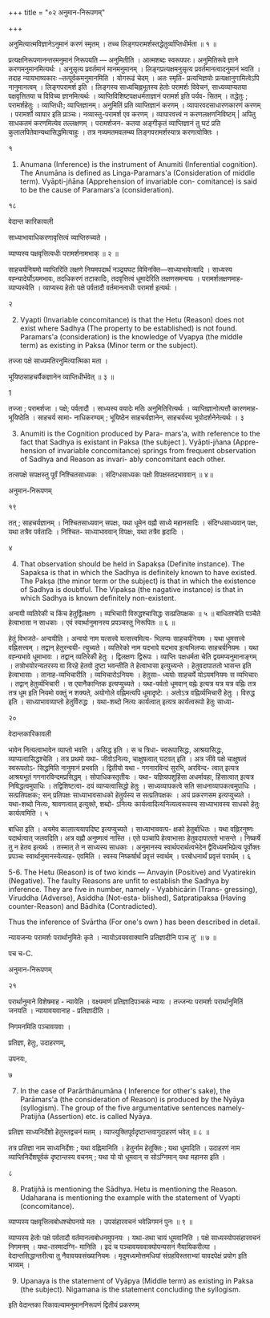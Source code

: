 +++
title = "०२ अनुमान-निरूपणम्"

+++

अनुमित्यात्मविज्ञानेऽनुमानं करणं स्मृतम् । तच्च लिङ्गपरामर्शस्तद्धेतुर्व्याप्तिधीर्मता ॥ १ ॥ 

प्रत्यक्षनिरूपणानन्तरमनुमानं निरूपयति — अनुमितीति । आत्मशब्दः स्वरूपपरः। अनुमितिरूपे ज्ञाने करणमनुमानमित्यर्थः । अनुसृत्य प्रवर्तमानं मानमनुमानम् । लिङ्गप्रत्यक्षमनुसृत्य प्रवर्तमानत्वादनुमानं भवति । तदाह न्यायभाष्यकारः –तत्पूर्वकमनुमानमिति । योगरूढं चेदम् । अतः स्मृति- प्रत्यभिज्ञयोः प्रत्यक्षानुगामित्वेऽपि नानुमानत्वम् । लिङ्गपरामर्श इति । लिङ्गस्य साध्यचिह्नभूतस्य हेतोः परामर्शः विवेचनं, साध्यव्याप्यतया पक्षवृत्तितया च विविच्य ज्ञानमित्यर्थः । व्याप्तिविशिष्टपक्षधर्मताज्ञानं परामर्श इति पर्यव- सितम् । तद्धेतुः ; परामर्शहेतुः । व्याप्तिधीः; व्याप्तिज्ञानम्। अनुमितिं प्रति व्याप्तिज्ञानं करणम् । व्यापारवदसाधारणकारणं करणम् । परामर्शो व्यापार इति प्राञ्चः। नव्यास्तु-परामर्श एव करणम् । व्यापारवत्त्वं न करणलक्षणनिविष्टम् | अपितु साधकतमं करणमित्येव तल्लक्षणम् । परामर्शजन- कतया अङ्गीकृतं व्याप्तिज्ञानं तु घटं प्रति कुलालपितेवान्यथासिद्धमित्याहुः । तत्र नव्यमतमवलम्ब्य लिङ्गपरामर्शस्यात्र करणत्वोक्तिः । 

१ 

1. Anumana (Inference) is the instrument of Anumiti (Inferential cognition). The Anumāna is defined as Linga-Paramars'a (Consideration of middle term). Vyāpti-jñāna (Apprehension of invariable con- comitance) is said to be the cause of Paramars'a (consideration). 

१८ 

वेदान्त कारिकावली 

साध्याभावाधिकरणावृत्तित्वं व्याप्तिरुच्यते । 

व्याप्यस्य पक्षवृत्तित्वधीः परामर्शनामभाक् ॥ २ ॥ 

साहचर्यनियमो व्याप्तिरिति लक्षणे नियमपदार्थं नञ्द्रयघट विविनक्ति—साध्याभावेत्यादि । साध्यस्य वह्न्यादेर्योऽयमभावः, तदधिकरणं तटाकादिः, तदवृत्तित्वं धूमादेरिति लक्षणसमन्वयः । परामर्शलक्षणमाह- व्याप्यस्येति । व्याप्यस्य हेतोः पक्षे पर्वतादौ वर्तमानत्वधीः परामर्श इत्यर्थः । 

२ 

2. Vyapti (Invariable concomitance) is that the Hetu (Reason) does not exist where Sadhya (The property to be established) is not found. Paramars'a (consideration) is the knowledge of Vyapya (the middle term) as existing in Paksa (Minor term or the subject). 

तज्जा पक्षे साध्यमतिरनुमित्यात्मिका मता । 

भूयिष्ठसाहचर्यैकज्ञानेन व्याप्तिधीर्भवेत् ॥ ३ ॥ 

1 

तज्जा ; परामर्शजा । पक्षे; पर्वतादौ । साध्यस्य वयादेः मतिः अनुमितिरित्यर्थः । व्याप्तिज्ञानोत्पत्तौ कारणमाह-भूयिष्ठेति । साहचर्य सामा- नाधिकरण्यम् ; भूयिष्ठेन साहचर्यज्ञानेन, साहचर्यस्य भूयोदर्शनेनेत्यर्थः । ३ 

3. Anumiti is the Cognition produced by Para- mars'a, with reference to the fact that Sadhya is existant in Paksa (the subject ). Vyāpti-jñana (Appre- hension of invariable concomitance) springs from frequent observation of Sadhya and Reason as invari- ably concomitant each other. 

तत्सपक्षे सपक्षस्तु पूर्वं निश्चितसाध्यकः । संदिग्धसाध्यकः पक्षो विपक्षस्तदभाववान् ॥ ४॥ 

अनुमान-निरूपणम् 

१९ 

तत् ; साहचर्यज्ञानम् । निश्चितसाध्यवान् सपक्षः, यथा धूमेन वह्नौ साध्ये महानसादिः । संदिग्धसाध्यवान् पक्षः, यथा तत्रैव पर्वतादिः । निश्चित- साध्याभाववान् विपक्षः, यथा तत्रैव हृदादिः । 

४ 

4. That observation should be held in Sapakṣa (Definite instance). The Sapaksa is that in which the Sadhya is definitely known to have existed. The Pakṣa (the minor term or the subject) is that in which the existence of Sadhya is doubtful. The Vipakṣa (the nagative instance) is that in which Sadhya is known definitely non-existent. 

अन्वयी व्यतिरेकी च किंच हेतुर्द्विलक्षणः । व्यभिचारी विरुद्धश्चासिद्धः सत्प्रतिपक्षकः ॥ ५ ॥ बाधितश्चेति पञ्चैते हेत्वाभासा न साधकाः । एवं स्वार्थानुमानस्य प्रपञ्चस्तु निरूपितः ॥ ६ ॥ 

हेतुं विभजते- अन्वयीति । अन्वयो नाम यत्सत्त्वे यत्सत्त्वमित्य- भिलप्यः साहचर्यनियमः । यथा धूमसत्त्वे वह्निसत्त्वम् । तद्वान् हेतुरन्वयी- त्युच्यते । व्यतिरेको नाम यदभावे यदभाव इत्यभिलप्यः साहचर्यनियमः । यथा वह्न्यभावे धूमाभावः । तद्वान् व्यतिरेकी हेतुः । द्विलक्षणः द्विरूपः । व्याप्तिः पक्षधर्मता चेति द्वयमप्यनुमानाङ्गम् । तत्रोभयोरन्यतरस्य वा विरहे हेतवो दुष्टा भवन्तीति ते हेत्वाभासा इत्युच्यन्ते । हेतुवदापाततो भासन्त इति हेत्वाभासाः । तानाह-व्यभिचारीति । व्यभिचारोऽनियमः । हेतुसाः- ध्ययोः साहचर्ये योऽयमनियमः स व्यभिचारः । तद्वान् हेतुर्व्यभिचारी । स एवानैकान्तिक इत्यप्युच्यते । यथा-पर्वतो धूमवान् वह्नेः इत्यत्र यत्र यत्र वह्निः तत्र तत्र धूम इति नियमो वक्तुं न शक्यते, अयोगोले वह्निमत्यपि धूमादृष्टेः । अतोऽत्र वह्निर्व्यभिचारी हेतुः । विरुद्ध इति । साध्याभावव्याप्तो हेतुर्विरुद्धः । यथा-शब्दो नित्यः कार्यत्वात् इत्यत्र कार्यत्वरूपो हेतुः साध्या- 

२० 

वेदान्तकारिकावली 

भावेन नित्यत्वाभावेन व्याप्तो भवति । असिद्ध इति । स च त्रिधा- स्वरूपासिद्धः, आश्रयासिद्धः, व्याप्यत्वासिद्धश्चेति । तत्र प्रथमो यथा- जीवोऽनित्यः, चाक्षुषत्वात् घटवत् इति । अत्र जीवे पक्षे चाक्षुषत्वं स्वरूपतोऽ- सिद्धमिति नानुमानं प्रभवति । द्वितीयो यथा - गगनारविन्दं सुरभि, अरविन्द- त्वात् इत्यत्र आश्रयभूतं गगनारविन्दमप्रसिद्धम् । सोपाधिकस्तृतीयः । यथा- यज्ञियपशुहिंसा अधर्मावहा, हिंसात्वात् इत्यत्र निषिद्धत्वमुपाधिः । तद्विशिष्टत्वा- दयं व्याप्यत्वासिद्धो हेतुः । साध्यव्यापकत्वे सति साधनाव्यापकत्वमुपाधिः । सत्प्रतिपक्षकः; सन् प्रतिपक्षः साध्याभावसाधको हेतुर्यस्य स सत्प्रतिपक्षकः । अयं प्रकरणसम इत्यप्युच्यते । यथा-शब्दो नित्यः, श्रावणत्वात् इत्युक्ते, शब्दो- ऽनित्यः कार्यत्वादित्यनित्यत्वरूपस्य साध्याभावस्य साधको हेतुः कार्यत्वमिति । ५ 

बाधित इति । अयमेव कालात्ययापदिष्ट इत्यप्युच्यते । साध्याभाववत्प- क्षको हेतुर्बाधितः । यथा वह्निरनुष्णः पदार्थत्वात् जलवदिति। अत्र वह्नौ अनुष्णत्वं नास्ति । एते पञ्चापि हेत्वाभासाः हेतुवदापाततो भासन्ते । निष्कर्षे तु न हेतव इत्यर्थः । तस्मात् ते न साध्यस्य साधकाः । अनुमानस्य स्वार्थपरार्थत्वभेदेन द्वैविध्यमभिप्रेत्य पूर्वोक्तः प्रपञ्चः स्वार्थानुमानस्येत्याह- एवमिति । स्वस्य निष्कर्षार्थं प्रवृत्तं स्वार्थम् । परबोधनार्थं प्रवृत्तं परार्थम् । ६ 

5-6. The Hetu (Reason) is of two kinds — Anvayin (Positive) and Vyatirekin (Negative). The faulty Reasons are unfit to establish the Sadhya by inference. They are five in number, namely - Vyabhicārin (Trans- gressing), Viruddha (Adverse), Asiddha (Not-esta- blished), Satpratipaksa (Having counter-Reason) and Bādhita (Contradicted). 

Thus the inference of Svārtha (For one's own ) has been described in detail. 

न्यायजन्यः परामर्शः परार्थानुमितेः कृते । न्यायोऽवयववाक्यानि प्रतिज्ञादीनि पञ्च तु' ॥ ७ ॥ 

पच च-C. 

अनुमान-निरूपणम् 

२१ 

परार्थानुमाने विशेषमाह - न्यायेति । वक्ष्यमाणं प्रतिज्ञादिपञ्चकं न्यायः । तज्जन्यः परामर्शः परार्थानुमितिं जनयति । न्यायावयवानाह - प्रतिज्ञादीति । 

निगमनमिति पञ्चावयवाः । 

प्रतिज्ञा, हेतुः, उदाहरणम्, 

उपनयः, 

७ 

7. In the case of Parārthānumāna ( Inference for other's sake), the Parāmars'a (the consideration of Reason) is produced by the Nyāya (syllogism). The group of the five argumentative sentences namely- Pratijña (Assertion) etc. is called Nyāya. 

प्रतिज्ञा साध्यनिर्देशो हेतुस्तद्वचनं मतम् । व्याप्त्युक्तिपूर्वदृष्टान्तवागुदाहरणं भवेत् ॥ ८ ॥ 

तत्र प्रतिज्ञा नाम साध्यनिर्देशः ; यथा वह्निमानिति । हेतुर्नाम हेतूक्तिः ; यथा धूमादिति । उदाहरणं नाम व्याप्तिनिर्देशपूर्वकं दृष्टान्तस्य वचनम् ; यथा यो यो धूमवान् स सोऽग्निमान् यथा महानस इति । 

८ 

8. Pratijñā is mentioning the Sādhya. Hetu is mentioning the Reason. Udaharana is mentioning the example with the statement of Vyapti (concomitance). 

व्याप्यस्य पक्षवृत्तित्वबोधश्चोपनयो मतः । उपसंहारवचनं भवेन्निगमनं पुनः ॥ ९ ॥ 

व्याप्यस्य हेतोः पक्षे पर्वतादौ वर्तमानत्वबोधनमुपनयः । यथा-तथा चायं धूमवानिति । पक्षे साध्यस्योपसंहारवचनं निगमनम् । यथा-तस्मादग्नि- मानिति । इदं च पञ्चावयववाक्योपन्यसनं नैयायिकरीत्या । वेदान्तसिद्धान्तरीत्या तु नैवावयवसंख्यानियमः । मृदुमध्यमोत्तमधियां संग्रहविस्तराभ्यां यावदपेक्षं प्रयोग इति भाव्यम् । 

9. Upanaya is the statement of Vyāpya (Middle term) as existing in Paksa (the subject). Nigamana is the statement concluding the syllogism. 

इति वेदान्तका रिकावल्यामनुमाननिरूपणं द्वितीयं प्रकरणम् 
